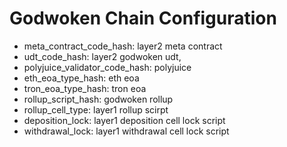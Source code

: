 # Godwoken Chain Configuration

- meta_contract_code_hash: layer2 meta contract 
- udt_code_hash: layer2 godwoken udt,
- polyjuice_validator_code_hash: polyjuice
- eth_eoa_type_hash: eth eoa
- tron_eoa_type_hash: tron eoa
- rollup_script_hash: godwoken rollup
- rollup_cell_type: layer1 rollup scirpt
- deposition_lock: layer1 deposition cell lock script
- withdrawal_lock: layer1 withdrawal cell lock script